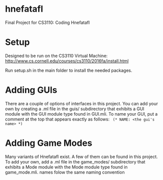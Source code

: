 # hnefatafl
Final Project for CS3110: Coding Hnefatafl

# Setup
Designed to be run on the CS3110 Virtual Machine: http://www.cs.cornell.edu/courses/cs3110/2016fa/install.html

Run setup.sh in the main folder to install the needed packages.

# Adding GUIs
There are a couple of options of interfaces in this project. You can add your own by creating a .ml file in the guis/ subdirectory that exhibits a GUI module with the GUI module type found in GUI.mli. To name your GUI, put a comment at the top that appears exactly as follows:
<code>
(*
   NAME: <the gui's name>
*)
</code>

# Adding Game Modes
Many variants of Hnefatafl exist. A few of them can be found in this project. To add your own, add a .ml file in the game_modes/ subdirectory that exhibits a Mode module with the Mode module type found in game_mode.mli. names folow the same naming convention
